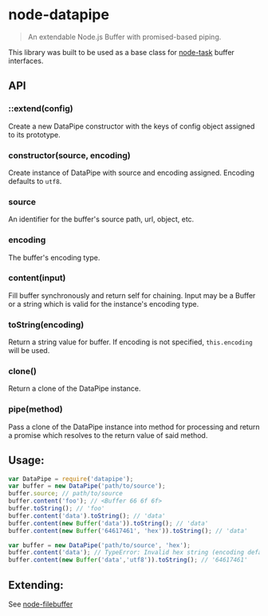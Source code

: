 # node-datapipe
> An extendable Node.js Buffer with promised-based piping.

This library was built to be used as a base class for [node-task](http://github.com/node-task/spec) buffer interfaces.

## API

### ::extend(config)
Create a new DataPipe constructor with the keys of config object assigned to its prototype.

### constructor(source, encoding)
Create instance of DataPipe with source and encoding assigned.  Encoding defaults to `utf8`.

### source
An identifier for the buffer's source path, url, object, etc.

### encoding
The buffer's encoding type.

### content(input)
Fill buffer synchronously and return self for chaining.  Input may be a Buffer or a string which is valid for the instance's encoding type.

### toString(encoding)
Return a string value for buffer.  If encoding is not specified, `this.encoding` will be used.

### clone()
Return a clone of the DataPipe instance.

### pipe(method)
Pass a clone of the DataPipe instance into method for processing and return a promise which resolves to the return value of said method.

## Usage:
```js
var DataPipe = require('datapipe');
var buffer = new DataPipe('path/to/source');
buffer.source; // path/to/source
buffer.content('foo'); // <Buffer 66 6f 6f>
buffer.toString(); // 'foo'
buffer.content('data').toString(); // 'data'
buffer.content(new Buffer('data')).toString(); // 'data'
buffer.content(new Buffer('64617461', 'hex')).toString(); // 'data'

var buffer = new DataPipe('path/to/source', 'hex');
buffer.content('data'); // TypeError: Invalid hex string (encoding defaults to hex)
buffer.content(new Buffer('data','utf8')).toString(); // '64617461'
```

## Extending:
See [node-filebuffer](https://github.com/node-task/filebuffer/blob/master/lib/filebuffer.js)